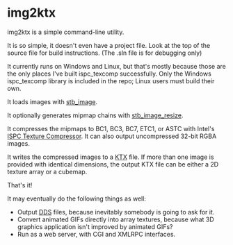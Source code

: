img2ktx
=======

img2ktx is a simple command-line utility.

It is so simple, it doesn't even have a project file. Look at the top of the source file for
build instructions. (The .sln file is for debugging only)

It currently runs on Windows and Linux, but that's mostly because those are the only places
I've built ispc_texcomp successfully. Only the Windows ispc_texcomp library is included in
the repo; Linux users must build their own.

It loads images with [stb_image](http://github.com/nothings/stb).

It optionally generates mipmap chains with [stb_image_resize](http://github.com/nothings/stb).

It compresses the mipmaps to BC1, BC3, BC7, ETC1, or ASTC with Intel's
[ISPC Texture Compressor](https://github.com/GameTechDev/ISPCTextureCompressor). It can also
output uncompressed 32-bit RGBA images.

It writes the compressed images to a [KTX](https://www.khronos.org/opengles/sdk/tools/KTX/) file.
If more than one image is provided with identical dimensions, the output KTX file can be either a
2D texture array or a cubemap.

That's it!

It may eventually do the following things as well:

- Output [DDS](https://msdn.microsoft.com/en-us/library/windows/desktop/bb943991(v=vs.85).aspx) files,
  because inevitably somebody is going to ask for it.
- Convert animated GIFs directly into array textures, because what 3D graphics application isn't
  improved by animated GIFs?
- Run as a web server, with CGI and XMLRPC interfaces.
